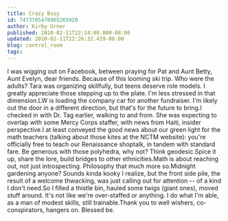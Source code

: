 ```yaml
---
title: Crazy Busy
id: 7473705478965265920
author: Kirby Urner
published: 2010-02-11T22:24:00.000-08:00
updated: 2010-02-11T22:26:32.419-08:00
blog: control_room
tags: 
---
```


I was wigging out on Facebook, between praying for Pat and Aunt Betty, Aunt Evelyn, dear friends. Because of this looming ski trip.  Who were the adults?  Tara was organizing skillfully, but teens deserve role models.  I greatly appreciate those stepping up to the plate.  I'm less stressed in that dimension.LW is loading the company car for another fundraiser.  I'm likely out the door in a different direction, but that's for the future to bring.I checked in with Dr. Tag earlier, walking to and from.  She was expecting to overlap with some Mercy Corps staffer, with news from Haiti, insider perspective.I at least conveyed the good news about our green light for the math teachers (talking about those kites at the NCTM website):  you're officially free to teach our Renaissance shoptalk, in tandem with standard fare.  Be generous with those polyhedra, why not?  Think geodesic.Spice it up, share the lore, build bridges to other ethnicities.Math is about reaching out, not just introspecting. Philosophy that much more so.Midnight gardening anyone?  Sounds kinda kooky I realize, but the front side pile, the result of a welcome thwacking, was just calling out for attention -- of a kind I don't need.So I filled a thistle bin, hauled some twigs (giant ones), moved stuff around.  It's not like we're over-staffed or anything.  I do what I'm able, as a man of modest skills, still trainable.Thank you to well wishers, co-conspirators, hangers on.  Blessed be.
